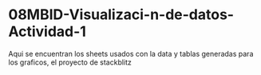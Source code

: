 # 08MBID-Visualizaci-n-de-datos-Actividad-1
Aqui se encuentran los sheets usados con la data y tablas generadas para los graficos, el proyecto de stackblitz
